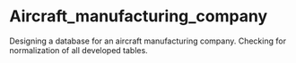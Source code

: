 # Aircraft_manufacturing_company

Designing a database for an aircraft manufacturing company. Checking for normalization of all developed tables.
